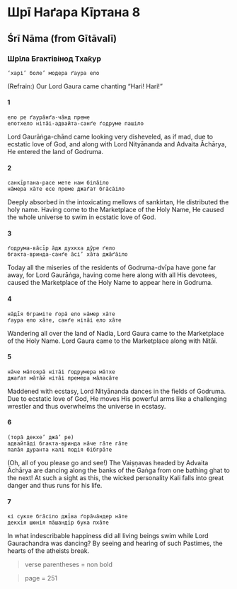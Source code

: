 # Шрī Наґара Кīртана 8

## Śrī Nāma (from Gītāvalī)

### Шрīла Бгактівінод Тха̄кур

    ‘харі’ боле’ модера ґаура ело

(Refrain:) Our Lord Gaura came chanting “Hari! Hari!”

#### 1

    ело ре ґаура̄нґа-ча̄нд преме
    елотхело ніта̄і-адвайта-санґе ґодруме пашіло

Lord Gaurāṅga-chānd came looking very disheveled, as if mad, due to ecstatic love of God, and along with Lord Nityānanda and Advaita Āchārya, He entered the land of Godruma.

#### 2

    санкīртана-расе мете нам біла̄іло
    на̄мера ха̄те есе преме джаґат бга̄са̄іло

Deeply absorbed in the intoxicating mellows of sankirtan, He distributed the holy name. Having come to the Marketplace of the Holy Name, He caused the whole universe to swim in ecstatic love of God.

#### 3

    ґодрума-ва̄сīр а̄дж духкха дӯре ґело
    бгакта-вринда-санґе а̄сі’ ха̄та джа̄ґа̄іло

Today all the miseries of the residents of Godruma-dvīpa have gone far away, for Lord Gaurāṅga, having come here along with all His devotees, caused the Marketplace of the Holy Name to appear here in Godruma.

#### 4

    на̄дīя бграміте ґора̄ ело на̄мер ха̄те
    ґаура ело ха̄те, санґе ніта̄і ело ха̄те

Wandering all over the land of Nadia, Lord Gaura came to the Marketplace of the Holy Name. Lord Gaura came to the Marketplace along with Nitāi.

#### 5

    на̄че ма̄тояра̄ ніта̄і ґодрумера ма̄тхе
    джаґат ма̄та̄й ніта̄і премера ма̄ласа̄те

Maddened with ecstasy, Lord Nityānanda dances in the fields of Godruma. Due to ecstatic love of God, He moves His powerful arms like a challenging wrestler and thus overwhelms the universe in ecstasy.

#### 6

    (тора̄ декхе’ джа̄’ ре)
    адвайта̄ді бгакта-вринда на̄че га̄те га̄те
    пала̄я дуранта калі подія бібгра̄те

(Oh, all of you please go and see!) The Vaiṣṇavas headed by Advaita Āchārya are dancing along the banks of the Gaṅga from one bathing ghat to the next! At such a sight as this, the wicked personality Kali falls into great danger and thus runs for his life.

#### 7

    кі сукхе бга̄сіло джīва ґора̄ча̄ндер на̄те
    декхія шюнія па̄шандīр бука пха̄те

In what indescribable happiness did all living beings swim while Lord Gaurachandra was dancing? By seeing and hearing of such Pastimes, the hearts of the atheists break.

> verse parentheses = non bold


> page = 251